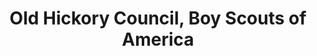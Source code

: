 ---
layout: repo
title: "Old Hickory Council, Boy Scouts of America"
id: 5186
permalink: repos/5186/
---